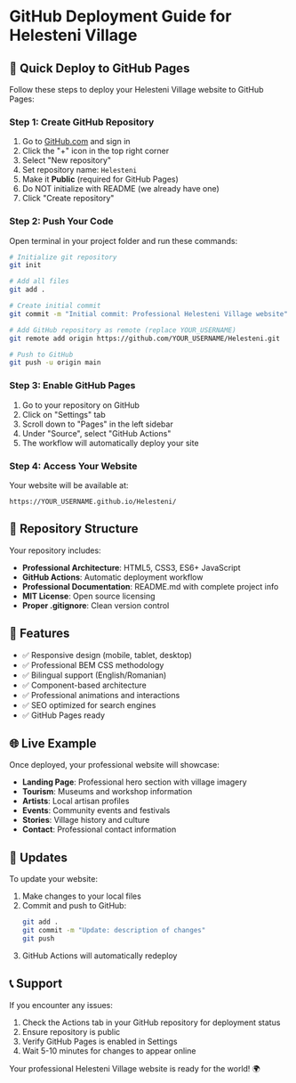# GitHub Deployment Guide for Helesteni Village

## 🚀 Quick Deploy to GitHub Pages

Follow these steps to deploy your Helesteni Village website to GitHub Pages:

### Step 1: Create GitHub Repository

1. Go to [GitHub.com](https://github.com) and sign in
2. Click the "+" icon in the top right corner
3. Select "New repository"
4. Set repository name: `Helesteni`
5. Make it **Public** (required for GitHub Pages)
6. Do NOT initialize with README (we already have one)
7. Click "Create repository"

### Step 2: Push Your Code

Open terminal in your project folder and run these commands:

```bash
# Initialize git repository
git init

# Add all files
git add .

# Create initial commit
git commit -m "Initial commit: Professional Helesteni Village website"

# Add GitHub repository as remote (replace YOUR_USERNAME)
git remote add origin https://github.com/YOUR_USERNAME/Helesteni.git

# Push to GitHub
git push -u origin main
```

### Step 3: Enable GitHub Pages

1. Go to your repository on GitHub
2. Click on "Settings" tab
3. Scroll down to "Pages" in the left sidebar
4. Under "Source", select "GitHub Actions"
5. The workflow will automatically deploy your site

### Step 4: Access Your Website

Your website will be available at:
```
https://YOUR_USERNAME.github.io/Helesteni/
```

## 🔧 Repository Structure

Your repository includes:

- **Professional Architecture**: HTML5, CSS3, ES6+ JavaScript
- **GitHub Actions**: Automatic deployment workflow
- **Professional Documentation**: README.md with complete project info
- **MIT License**: Open source licensing
- **Proper .gitignore**: Clean version control

## 📱 Features

- ✅ Responsive design (mobile, tablet, desktop)
- ✅ Professional BEM CSS methodology
- ✅ Bilingual support (English/Romanian)
- ✅ Component-based architecture
- ✅ Professional animations and interactions
- ✅ SEO optimized for search engines
- ✅ GitHub Pages ready

## 🌐 Live Example

Once deployed, your professional website will showcase:

- **Landing Page**: Professional hero section with village imagery
- **Tourism**: Museums and workshop information
- **Artists**: Local artisan profiles
- **Events**: Community events and festivals
- **Stories**: Village history and culture
- **Contact**: Professional contact information

## 🔄 Updates

To update your website:

1. Make changes to your local files
2. Commit and push to GitHub:
   ```bash
   git add .
   git commit -m "Update: description of changes"
   git push
   ```
3. GitHub Actions will automatically redeploy

## 📞 Support

If you encounter any issues:

1. Check the Actions tab in your GitHub repository for deployment status
2. Ensure repository is public
3. Verify GitHub Pages is enabled in Settings
4. Wait 5-10 minutes for changes to appear online

Your professional Helesteni Village website is ready for the world! 🌍

